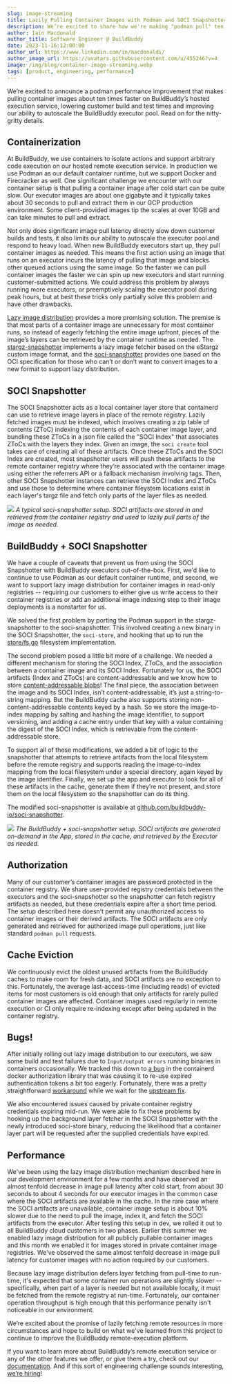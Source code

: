 ```yaml
---
slug: image-streaming
title: Lazily Pulling Container Images with Podman and SOCI Snapshotter
description: We’re excited to share how we're making "podman pull" ten times faster by lazily fetching container images using the SOCI Snapshotter.
author: Iain Macdonald
author_title: Software Engineer @ BuildBuddy
date: 2023-11-16:12:00:00
author_url: https://www.linkedin.com/in/macdonaldi/
author_image_url: https://avatars.githubusercontent.com/u/455246?v=4
image: /img/blog/container-image-streaming.webp
tags: [product, engineering, performance]
---
```


We’re excited to announce a podman performance improvement that makes pulling container images about ten times faster on BuildBuddy’s hosted execution service, lowering customer build and test times and improving our ability to autoscale the BuildBuddy executor pool. Read on for the nitty-gritty details.

<!-- truncate -->

## Containerization

At BuildBuddy, we use containers to isolate actions and support arbitrary code execution on our hosted remote execution service. In production we use Podman as our default container runtime, but we support Docker and Firecracker as well. One significant challenge we encounter with our container setup is that pulling a container image after cold start can be quite slow. Our executor images are about one gigabyte and it typically takes about 30 seconds to pull and extract them in our GCP production environment. Some client-provided images tip the scales at over 10GB and can take minutes to pull and extract.

Not only does significant image pull latency directly slow down customer builds and tests, it also limits our ability to autoscale the executor pool and respond to heavy load. When new BuildBuddy executors start up, they pull container images as needed. This means the first action using an image that runs on an executor incurs the latency of pulling that image and blocks other queued actions using the same image. So the faster we can pull container images the faster we can spin up new executors and start running customer-submitted actions. We could address this problem by always running more executors, or preemptively scaling the executor pool during peak hours, but at best these tricks only partially solve this problem and have other drawbacks.

[Lazy image distribution](https://medium.com/nttlabs/startup-containers-in-lightning-speed-with-lazy-image-distribution-on-containerd-243d94522361) provides a more promising solution. The premise is that most parts of a container image are unnecessary for most container runs, so instead of eagerly fetching the entire image upfront, pieces of the image’s layers can be retrieved by the container runtime as needed. The [stargz-snapshotter](https://github.com/containerd/stargz-snapshotter) implements a lazy image fetcher based on the eStargz custom image format, and the [soci-snapshotter](https://github.com/awslabs/soci-snapshotter) provides one based on the OCI specification for those who can’t or don’t want to convert images to a new format to support lazy distribution.

## SOCI Snapshotter

The SOCI Snapshotter acts as a local container layer store that containerd can use to retrieve image layers in place of the remote registry. Lazily fetched images must be indexed, which involves creating a zip table of contents (ZToC) indexing the contents of each container image layer, and bundling these ZToCs in a json file called the "SOCI Index" that associates ZToCs with the layers they index. Given an image, the `soci create` tool takes care of creating all of these artifacts. Once these ZToCs and the SOCI Index are created, most snapshotter users will push these artifacts to the remote container registry where they’re associated with the container image using either the referrers API or a fallback mechanism involving tags. Then, other SOCI Snapshotter instances can retrieve the SOCI Index and ZToCs and use those to determine where container fileystem locations exist in each layer's targz file and fetch only parts of the layer files as needed.

![](/img/blog/soci-snapshotter.webp)
_A typical soci-snapshotter setup. SOCI artifacts are stored in and retrieved from the container registry and used to lazily pull parts of the image as needed._

## BuildBuddy + SOCI Snapshotter

We have a couple of caveats that prevent us from using the SOCI Snapshotter with BuildBuddy executors out-of-the-box. First, we'd like to continue to use Podman as our default container runtime, and second, we want to support lazy image distribution for container images in read-only registries -- requiring our customers to either give us write access to their container registries or add an additional image indexing step to their image deployments is a nonstarter for us.

We solved the first problem by porting the Podman support in the stargz-snapshotter to the soci-snapshotter. This involved creating a new binary in the SOCI Snapshotter, the `soci-store`, and hooking that up to run the [store/fs.go](https://github.com/containerd/stargz-snapshotter/blob/main/store/fs.go) filesystem implementation.

The second problem posed a little bit more of a challenge. We needed a different mechanism for storing the SOCI Index, ZToCs, and the association between a container image and its SOCI Index. Fortunately for us, the SOCI artifacts (Index and ZToCs) are content-addressable and we know how to store [content-addressable blobs](https://bazel.build/remote/caching)! The final piece, the association between the image and its SOCI Index, isn’t content-addressable, it’s just a string-to-string mapping. But the BuildBuddy cache also supports storing non-content-addressable contents keyed by a hash. So we store the image-to-index mapping by salting and hashing the image identifier, to support versioning, and adding a cache entry under that key with a value containing the digest of the SOCI Index, which is retrievable from the content-addressable store.

To support all of these modifications, we added a bit of logic to the snapshotter that attempts to retrieve artifacts from the local filesystem before the remote registry and supports reading the image-to-index mapping from the local filesystem under a special directory, again keyed by the image identifier. Finally, we set up the app and executor to look for all of these artifacts in the cache, generate them if they’re not present, and store them on the local filesystem so the snapshotter can do its thing.

The modified soci-snapshotter is available at [github.com/buildbuddy-io/soci-snapshotter](https://github.com/buildbuddy-io/soci-snapshotter).

![](/img/blog/soci-snapshotter-buildbuddy.webp)
_The BuildBuddy + soci-snapshotter setup. SOCI artifacts are generated on-demand in the App, stored in the cache, and retrieved by the Executor as needed._

## Authorization

Many of our customer’s container images are password protected in the container registry. We share user-provided registry credentials between the executors and the soci-snapshotter so the snapshotter can fetch registry artifacts as needed, but these credentials expire after a short time period. The setup described here doesn’t permit any unauthorized access to container images or their derived artifacts. The SOCI artifacts are only generated and retrieved for authorized image pull operations, just like standard `podman pull` requests.

## Cache Eviction

We continuously evict the oldest unused artifacts from the BuildBuddy caches to make room for fresh data, and SOCI artifacts are no exception to this. Fortunately, the average last-access-time (including reads) of evicted items for most customers is old enough that only artifacts for rarely pulled container images are affected. Container images used regularly in remote execution or CI only require re-indexing except after being updated in the container registry.

## Bugs!

After initially rolling out lazy image distribution to our executors, we saw some build and test failures due to `Input/output errors` running binaries in containers occasionally. We tracked this down to [a bug](https://github.com/containerd/containerd/issues/6377) in the containerd docker authorization library that was causing it to re-use expired authentication tokens a bit too eagerly. Fortunately, there was a pretty straightforward [workaround](https://github.com/buildbuddy-io/soci-snapshotter/pull/2) while we wait for the [upstream fix](https://github.com/containerd/containerd/pull/8735/files).

We also encountered issues caused by private container registry credentials expiring mid-run. We were able to fix these problems by hooking up the background layer fetcher in the SOCI Snapshotter with the newly introduced soci-store binary, reducing the likelihood that a container layer part will be requested after the supplied credentials have expired.

## Performance

We've been using the lazy image distribution mechanism described here in our development environment for a few months and have observed an almost tenfold decrease in image pull latency after cold start, from about 30 seconds to about 4 seconds for our executor images in the common case where the SOCI artifacts are available in the cache. In the rare case where the SOCI artifacts are unavailable, container image setup is about 10% slower due to the need to pull the image, index it, and fetch the SOCI artifacts from the executor. After testing this setup in dev, we rolled it out to all BuildBuddy cloud customers in two phases. Earlier this summer we enabled lazy image distribution for all publicly pullable container images and this month we enabled it for images stored in private container image registries. We've observed the same almost tenfold decrease in image pull latency for customer images with no action required by our customers.

Because lazy image distribution defers layer fetching from pull-time to run-time, it's expected that some container run operations are slightly slower -- specifically, when part of a layer is needed but not available locally, it must be fetched from the remote registry at run-time. Fortunately, our container operation throughput is high enough that this performance penalty isn't noticeable in our environment.

We’re excited about the promise of lazily fetching remote resources in more circumstances and hope to build on what we've learned from this project to continue to improve the BuildBuddy remote-execution platform.

If you want to learn more about BuildBuddy’s remote execution service or any of the other features we offer, or give them a try, check out our [documentation](https://www.buildbuddy.io/docs/introduction/). And if this sort of engineering challenge sounds interesting, [we’re hiring](https://www.buildbuddy.io/careers/)!
